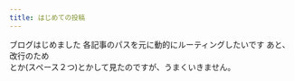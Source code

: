 ```yaml
---
title: はじめての投稿
---
```


ブログはじめました
各記事のパスを元に動的にルーティングしたいです
あと、改行のため<br>とか(スペース２つ)とかして見たのですが、うまくいきません。